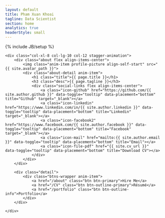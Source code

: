 ```yaml
---
layout: default
title: Pham Xuan Khoai
tagline: Data Scientist
section: home
analytics: true
headerStyle: small
---
```

{% include JB/setup %}

<div class="row justify-between">

	<div class="col-xl-8 col-lg-10 col-12 stagger-animation">
		<div class="about flex align-items-center">
			<img class="anim-item profile-picture align-self-start" src="{{ site.avatar_path }}">
			<div class="about-detail anim-item">
				<h1 class="title">{{ page.title }}</h1>
				<h3 class="desc">{{ page.tagline }}</h3>
				<div class="social-links flex align-items-center">
					<a class="icon-github" href="https://github.com/{{ site.author.github }}" data-toggle="tooltip" data-placement="bottom" title="Github" target="_blank"></a>
					<a class="icon-linkedin" href="https://www.linkedin.com/in/{{ site.author.linkedin }}" data-toggle="tooltip" data-placement="bottom" title="Linkedin" target="_blank"></a>
					<a class="icon-facebook2" href="https://www.facebook.com/{{ site.author.facebook }}" data-toggle="tooltip" data-placement="bottom" title="Facebook" target="_blank"></a>
					<a class="icon-mail" href="mailto:{{ site.author.email }}" data-toggle="tooltip" data-placement="bottom" title="Email"></a>
					<a class="icon-file-pdf" href="{{ site.cv_url }}" data-toggle="tooltip" data-placement="bottom" title="Download CV"></a>
				</div>
			</div>
		</div>

		<div class="detail">
			<div class="btns-wrapper anim-item">
				<a href="/about" class="btn btn-primary">Hire Me</a>
				<a href="/CV" class="btn btn-outline-primary">Résumé</a>
				<a href="/portfolio" class="btn btn-outline-info">Portfolio</a>
			</div>
		</div>

	</div>

</div>
